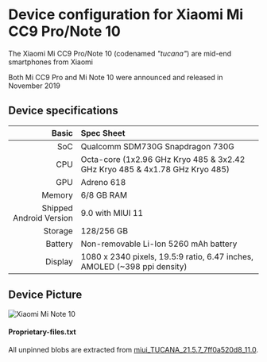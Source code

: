 Device configuration for Xiaomi Mi CC9 Pro/Note 10
============================================

The Xiaomi Mi CC9 Pro/Note 10 (codenamed _"tucana"_) are mid-end smartphones from Xiaomi

Both Mi CC9 Pro and Mi Note 10 were announced and released in November 2019

## Device specifications

Basic   | Spec Sheet
-------:|:-------------------------
SoC     | Qualcomm SDM730G Snapdragon 730G
CPU     | Octa-core (1x2.96 GHz Kryo 485 & 3x2.42 GHz Kryo 485 & 4x1.78 GHz Kryo 485)
GPU     | Adreno 618
Memory  | 6/8 GB RAM
Shipped Android Version | 9.0 with MIUI 11
Storage | 128/256 GB
Battery | Non-removable Li-Ion 5260 mAh battery
Display | 1080 x 2340 pixels, 19.5:9 ratio, 6.47 inches, AMOLED (~398 ppi density)

## Device Picture

![Xiaomi Mi Note 10](https://xiaomi-mi.com/uploads/CatalogueImage/mi-note-10%20(2)_17838_1573854333.jpg "Xiaomi Mi Note 10 in black")

#### Proprietary-files.txt
All unpinned blobs are extracted from [miui_TUCANA_21.5.7_7ff0a520d8_11.0](https://bigota.d.miui.com/21.5.7/miui_TUCANA_21.5.7_7ff0a520d8_11.0.zip).

